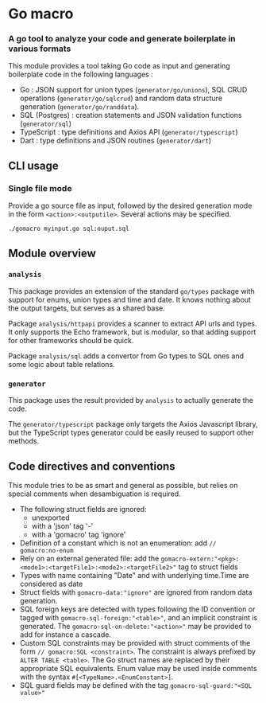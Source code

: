 # Go macro

### A go tool to analyze your code and generate boilerplate in various formats

This module provides a tool taking Go code as input and generating boilerplate code in the following languages :

- Go : JSON support for union types (`generator/go/unions`), SQL CRUD operations (`generator/go/sqlcrud`) and random data structure generation (`generator/go/randdata`).
- SQL (Postgres) : creation statements and JSON validation functions (`generator/sql`)
- TypeScript : type definitions and Axios API (`generator/typescript`)
- Dart : type definitions and JSON routines (`generator/dart`)

## CLI usage

### Single file mode

Provide a go source file as input, followed by the desired generation mode in the form
`<action>:<outputile>`. Several actions may be specified.

`./gomacro myinput.go sql:ouput.sql`

## Module overview

### `analysis`

This package provides an extension of the standard `go/types` package with support for enums, union types and time and date. It knows nothing about the output targets, but serves as a shared base.

Package `analysis/httpapi` provides a scanner to extract API urls and types. It only supports the Echo framework, but is modular, so that adding support for other frameworks should be quick.

Package `analysis/sql` adds a convertor from Go types to SQL ones and some logic about table relations.

### `generator`

This package uses the result provided by `analysis` to actually generate the code.

The `generator/typescript` package only targets the Axios Javascript library, but the
TypeScript types generator could be easily reused to support other methods.

## Code directives and conventions

This module tries to be as smart and general as possible, but relies on special comments when
desambiguation is required.

- The following struct fields are ignored:
  - unexported
  - with a 'json' tag '-'
  - with a 'gomacro' tag 'ignore'
- Definition of a constant which is not an enumeration: add `// gomacro:no-enum`
- Rely on an external generated file: add the `gomacro-extern:"<pkg>:<mode1>:<targetFile1>:<mode2>:<targetFile2>"` tag to struct fields
- Types with name containing "Date" and with underlying time.Time are considered as date
- Struct fields with `gomacro-data:"ignore"` are ignored from random data generation.
- SQL foreign keys are detected with types following the ID<table> convention or tagged with `gomacro-sql-foreign:"<table>"`, and an implicit constraint is generated. The `gomacro-sql-on-delete:"<action>"` may be provided to add for instance a cascade.
- Custom SQL constraints may be provided with struct comments of the form `// gomacro:SQL <constraint>`. The constraint is always prefixed by `ALTER TABLE <table>`. The Go struct names are replaced by their appropriate SQL equivalents. Enum value may be used inside comments with the syntax `#[<TypeName>.<EnumConstant>]`.
- SQL guard fields may be defined with the tag `gomacro-sql-guard:"<SQL value>"`
